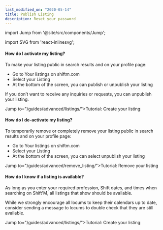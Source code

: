 ```yaml
---
last_modified_on: "2020-05-14"
title: Publish Listing
description: Reset your password
---
```


import Jump from '@site/src/components/Jump';

import SVG from 'react-inlinesvg';

#### How do I activate my listing?
To make your listing public in search results and on your profile page:

* Go to Your listings on shiftm.com
* Select your Listing
* At the bottom of the screen, you can publish or unpublish your listing

If you don’t want to receive any inquiries or requests, you can unpublish your listing.

Jump to="/guides/advanced/listings/">Tutorial: Create your listing</Jump>

#### How do I de-activate my listing?
To temporarily remove or completely remove your listing public in search results and on your profile page:

* Go to Your listings on shiftm.com
* Select your Listing
* At the bottom of the screen, you can select unpublish your listing

Jump to="/guides/advanced/remove_listing/">Tutorial: Remove your listing</Jump>


#### How do I know if a listing is available?
As long as you enter your required profession, Shift dates, and times when searching on Shift'M, all listings that show should be available.

While we strongly encourage all locums to keep their calendars up to date, consider sending a message to locums to double check that they are still available.


Jump to="/guides/advanced/listings/">Tutorial: Create your listing</Jump>
